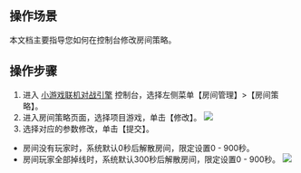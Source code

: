 ## 操作场景
本文档主要指导您如何在控制台修改房间策略。

## 操作步骤
1. 进入 [小游戏联机对战引擎](https://console.cloud.tencent.com/mgobe) 控制台，选择左侧菜单【房间管理】>【房间策略】。
2. 进入房间策略页面，选择项目游戏，单击【修改】。
![](https://main.qcloudimg.com/raw/432fddd4a83f87887645518a6c7be443.jpg)
3. 选择对应的参数修改，单击【提交】。
 - 房间没有玩家时，系统默认0秒后解散房间，限定设置0 - 900秒。
 - 房间玩家全部掉线时，系统默认300秒后解散房间，限定设置0 - 900秒。
![](https://main.qcloudimg.com/raw/32c28ce0aad31856a094eade6d15c742.jpg)
